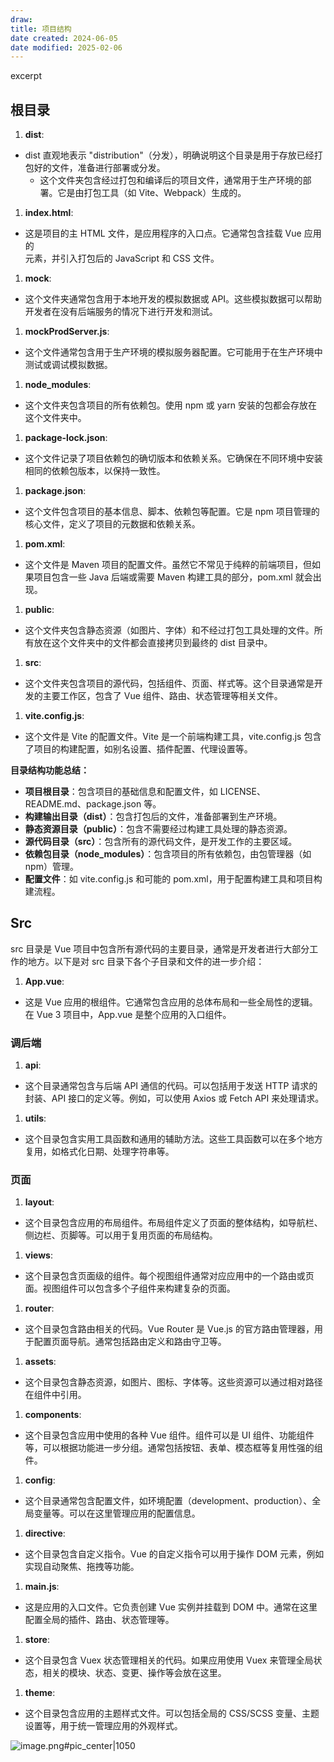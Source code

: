 ```yaml
---
draw:
title: 项目结构
date created: 2024-06-05
date modified: 2025-02-06
---
```


excerpt

<!-- more -->

## 根目录

1. **dist**:
- dist 直观地表示 "distribution"（分发），明确说明这个目录是用于存放已经打包好的文件，准备进行部署或分发。
	- 这个文件夹包含经过打包和编译后的项目文件，通常用于生产环境的部署。它是由打包工具（如 Vite、Webpack）生成的。

1. **index.html**:

- 这是项目的主 HTML 文件，是应用程序的入口点。它通常包含挂载 Vue 应用的 <div id="app"></div> 元素，并引入打包后的 JavaScript 和 CSS 文件。

1. **mock**:

- 这个文件夹通常包含用于本地开发的模拟数据或 API。这些模拟数据可以帮助开发者在没有后端服务的情况下进行开发和测试。

1. **mockProdServer.js**:

- 这个文件通常包含用于生产环境的模拟服务器配置。它可能用于在生产环境中测试或调试模拟数据。

1. **node_modules**:

- 这个文件夹包含项目的所有依赖包。使用 npm 或 yarn 安装的包都会存放在这个文件夹中。

1. **package-lock.json**:

- 这个文件记录了项目依赖包的确切版本和依赖关系。它确保在不同环境中安装相同的依赖包版本，以保持一致性。

1. **package.json**:

- 这个文件包含项目的基本信息、脚本、依赖包等配置。它是 npm 项目管理的核心文件，定义了项目的元数据和依赖关系。

1. **pom.xml**:

- 这个文件是 Maven 项目的配置文件。虽然它不常见于纯粹的前端项目，但如果项目包含一些 Java 后端或需要 Maven 构建工具的部分，pom.xml 就会出现。

1. **public**:

- 这个文件夹包含静态资源（如图片、字体）和不经过打包工具处理的文件。所有放在这个文件夹中的文件都会直接拷贝到最终的 dist 目录中。

1. **src**:

- 这个文件夹包含项目的源代码，包括组件、页面、样式等。这个目录通常是开发的主要工作区，包含了 Vue 组件、路由、状态管理等相关文件。

1. **vite.config.js**:

- 这个文件是 Vite 的配置文件。Vite 是一个前端构建工具，vite.config.js 包含了项目的构建配置，如别名设置、插件配置、代理设置等。

  

**目录结构功能总结：**

  

- **项目根目录**：包含项目的基础信息和配置文件，如 LICENSE、README.md、package.json 等。
- **构建输出目录（dist）**：包含打包后的文件，准备部署到生产环境。
- **静态资源目录（public）**：包含不需要经过构建工具处理的静态资源。
- **源代码目录（src）**：包含所有的源代码文件，是开发工作的主要区域。
- **依赖包目录（node_modules）**：包含项目的所有依赖包，由包管理器（如 npm）管理。
- **配置文件**：如 vite.config.js 和可能的 pom.xml，用于配置构建工具和项目构建流程。

  

## Src

src 目录是 Vue 项目中包含所有源代码的主要目录，通常是开发者进行大部分工作的地方。以下是对 src 目录下各个子目录和文件的进一步介绍：

  

1. **App.vue**:

- 这是 Vue 应用的根组件。它通常包含应用的总体布局和一些全局性的逻辑。在 Vue 3 项目中，App.vue 是整个应用的入口组件。

### 调后端

1. **api**:

- 这个目录通常包含与后端 API 通信的代码。可以包括用于发送 HTTP 请求的封装、API 接口的定义等。例如，可以使用 Axios 或 Fetch API 来处理请求。
1. **utils**:

- 这个目录包含实用工具函数和通用的辅助方法。这些工具函数可以在多个地方复用，如格式化日期、处理字符串等。

### 页面

1. **layout**:

- 这个目录包含应用的布局组件。布局组件定义了页面的整体结构，如导航栏、侧边栏、页脚等。可以用于复用页面的布局结构。

1. **views**:

- 这个目录包含页面级的组件。每个视图组件通常对应应用中的一个路由或页面。视图组件可以包含多个子组件来构建复杂的页面。
1. **router**:

- 这个目录包含路由相关的代码。Vue Router 是 Vue.js 的官方路由管理器，用于配置页面导航。通常包括路由定义和路由守卫等。





1. **assets**:

- 这个目录包含静态资源，如图片、图标、字体等。这些资源可以通过相对路径在组件中引用。

1. **components**:

- 这个目录包含应用中使用的各种 Vue 组件。组件可以是 UI 组件、功能组件等，可以根据功能进一步分组。通常包括按钮、表单、模态框等复用性强的组件。

1. **config**:

- 这个目录通常包含配置文件，如环境配置（development、production）、全局变量等。可以在这里管理应用的配置信息。

1. **directive**:

- 这个目录包含自定义指令。Vue 的自定义指令可以用于操作 DOM 元素，例如实现自动聚焦、拖拽等功能。



1. **main.js**:

- 这是应用的入口文件。它负责创建 Vue 实例并挂载到 DOM 中。通常在这里配置全局的插件、路由、状态管理等。



1. **store**:

- 这个目录包含 Vuex 状态管理相关的代码。如果应用使用 Vuex 来管理全局状态，相关的模块、状态、变更、操作等会放在这里。

1. **theme**:

- 这个目录包含应用的主题样式文件。可以包括全局的 CSS/SCSS 变量、主题设置等，用于统一管理应用的外观样式。

![image.png#pic_center|1050](https://imagehosting4picgo.oss-cn-beijing.aliyuncs.com/imagehosting/fix-dir%2Fpicgo%2Fpicgo-clipboard-images%2F2024%2F06%2F05%2F17-44-55-bb3ce1be62032de251029dd1a066fb3c-20240605174454-dd4055.png)
